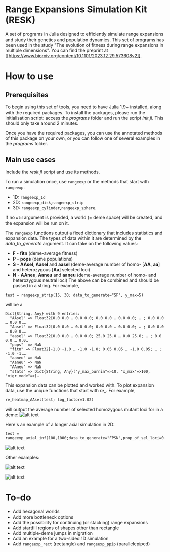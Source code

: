 # Range Expansions Simulation Kit (RESK)
A set of programs in Julia designed to efficiently simulate range expansions and study their genetics and population dynamics.
This set of programs has been used in the study "The evolution of fitness during range expansions in multiple dimensions". You can find the preprint at [[https://www.biorxiv.org/content/10.1101/2023.12.29.573608v2]].

# How to use
## Prerequisites
To begin using this set of tools, you need to have Julia 1.9+ installed, along with the required packages. To install the packages, please run the initialisation script: access the *programs* folder and run the script *init.jl*. This should only take around 2 minutes.

Once you have the required packages, you can use the annotated methods of this package on your own, or you can follow one of several examples in the *programs* folder.

## Main use cases
Include the *resk.jl* script and use its methods.

To run a simulation once, use `rangeexp` or the methods that start with `rangeexp`:

- 1D: `rangeexp_1d`
- 2D: `rangeexp_disk`,`rangeexp_strip`
- 3D: `rangeexp_cylinder`,`rangeexp_sphere`.

If no `wld` argument is provided, a world (= deme space) will be created, and the expansion will be run on it.

The `rangeexp` functions output a fixed dictionary that includes statistics and expansion data. The types of data within it are determined by the *data_to_generate* argument. It can take on the following values:
- **F** - **fitn** (deme-average fitness)
- **P** - **pops** (deme populations)
- **S** - **AAsel**, **Aasel** and **aasel** (deme-average number of homo- [**AA**, **aa**] and heterozygous [**Aa**] selected loci)
- **N** - **AAneu**, **Aaneu** and **aaneu** (deme-average number of homo- and heterozygous neutral loci)
The above can be combined and should be passed in a string. For example,
```
test = rangeexp_strip(15, 30; data_to_generate="SF", y_max=5)
```
will be a
```
Dict{String, Any} with 9 entries:
  "AAsel" => Float32[0.0 0.0 … 0.0 0.0; 0.0 0.0 … 0.0 0.0; … ; 0.0 0.0 … 0.0 0.…
  "Aasel" => Float32[0.0 0.0 … 0.0 0.0; 0.0 0.0 … 0.0 0.0; … ; 0.0 0.0 … 0.0 0.…
  "aasel" => Float32[0.0 0.0 … 0.0 0.0; 25.0 25.0 … 0.0 25.0; … ; 0.0 0.0 … 0.0…
  "pops"  => NaN
  "fitn" => Float32[-1.0 -1.0 … -1.0 -1.0; 0.05 0.05 … -1.0 0.05; … ; -1.0 -1.…
  "aaneu" => NaN
  "Aaneu" => NaN
  "AAneu" => NaN
  "stats" => Dict{String, Any}("y_max_burnin"=>10, "x_max"=>100, "migr_mode"=>[…
```

This expansion data can be plotted and worked with. To plot expansion data, use the unique functions that start with *re_*. For example,
```
re_heatmap_AAsel(test; log_factor=1.02)
```
will output the average number of selected homozygous mutant loci for in a deme:
![alt text](https://github.com/HartreeY/RESK/blob/main/animations/readme0.gif?raw=true)

Here's an example of a longer axial simulation in 2D:
```
test = rangeexp_axial_inf(100,1000;data_to_generate="FPSN",prop_of_sel_loci=0.8,y_max=8,migr_mode="diag1/2")
```
![alt text](https://github.com/HartreeY/RESK/blob/main/animations/readme1.gif?raw=true)

Other examples:

![alt text](https://github.com/HartreeY/RESK/blob/main/animations/readme2.gif?raw=true)

![alt text](https://github.com/HartreeY/RESK/blob/main/animations/readme3.gif?raw=true)

# To-do

- Add hexagonal worlds
- Add more bottleneck options
- Add the possibility for continuing (or stacking) range expansions
- Add startfill regions of shapes other than rectangle
- Add multiple-deme jumps in migration
- Add an example for a two-sided 1D simulation
- Add `rangeexp_rect` (rectangle) and `rangeexp_ppip` (parallelepiped)
